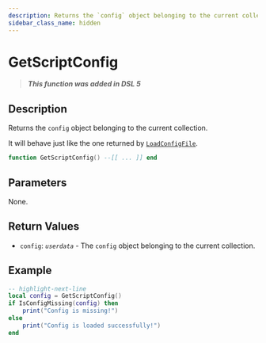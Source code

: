 ```yaml
---
description: Returns the `config` object belonging to the current collection.
sidebar_class_name: hidden
---
```


# GetScriptConfig

> **_This function was added in DSL 5_**

## Description

Returns the `config` object belonging to the current collection.

It will behave just like the one returned by [`LoadConfigFile`](./LoadConfigFile).

```lua
function GetScriptConfig() --[[ ... ]] end
```

## Parameters

None.

## Return Values

- `config`: _`userdata`_ - The `config` object belonging to the current collection.

## Example

```lua
-- highlight-next-line
local config = GetScriptConfig()
if IsConfigMissing(config) then
    print("Config is missing!")
else
    print("Config is loaded successfully!")
end
```
